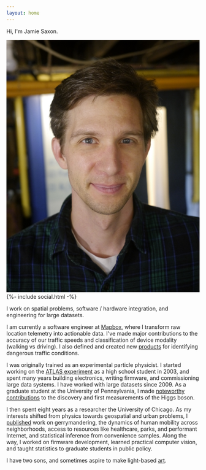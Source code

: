 ```yaml
---
layout: home
---
```


Hi, I'm Jamie Saxon.

<div class=social_images>
  <img src="/assets/img/jamie_saxon.jpg" class=headshot >
  {%- include social.html -%}
</div>


I work on spatial problems, software / hardware integration, and engineering for large datasets.

I am currently a software engineer at [Mapbox](mapbox), where I transform raw location telemetry
into actionable data.  I've made major contributions to the accuracy of our traffic speeds 
and classification of device modality (walking vs driving).
I also defined and created new [products][michelin-li] for identifying dangerous traffic conditions.

I was originally trained as an experimental particle physicist.
I started working on the [ATLAS experiment](atlas) as a high school student in 2003, 
  and spent many years building electronics, writing firmware, and commissioning large data systems.
I have worked with large datasets since 2009.
As a graduate student at the University of Pennsylvania,
  I made [noteworthy](us-atlas) [contributions](atlas-thesis)
  to the discovery and first measurements of the Higgs boson.

I then spent eight years as a researcher the University of Chicago.
As my interests shifted from physics towards geospatial and urban problems,
  I [published](academic) work on gerrymandering, 
  the dynamics of human mobility across neighborhoods,
  access to resources like healthcare, parks, and performant Internet,
  and statistical inference from convenience samples.
Along the way,
  I worked on firmware development,
  learned practical computer vision,
  and taught statistics to graduate students in public policy.

I have two sons, and sometimes aspire to make light-based [art](art).

[atlas]:         https://atlas.cern/
[mapbox]:        https://www.mapbox.com/
[us-atlas]:      https://web.archive.org/web/20220820000940/https://po.usatlas.bnl.gov/programoffice/usatlas_awards
[atlas-thesis]:  https://atlas.cern/updates/news/2014-thesis-award-winners
[michelin-li]:   https://www.linkedin.com/posts/mapbox_michelin-mobility-intelligence-and-mapbox-activity-7157797509816352769-t7sv

